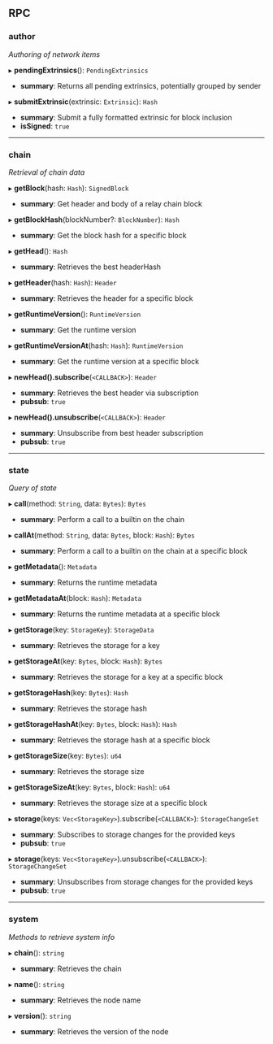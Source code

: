 ## RPC


### author

_Authoring of network items_

▸ **pendingExtrinsics**(): `PendingExtrinsics`
- **summary**: Returns all pending extrinsics, potentially grouped by sender

▸ **submitExtrinsic**(extrinsic: `Extrinsic`): `Hash`
- **summary**: Submit a fully formatted extrinsic for block inclusion
- **isSigned**: `true`

---

### chain

_Retrieval of chain data_

▸ **getBlock**(hash: `Hash`): `SignedBlock`
- **summary**: Get header and body of a relay chain block

▸ **getBlockHash**(blockNumber?: `BlockNumber`): `Hash`
- **summary**: Get the block hash for a specific block

▸ **getHead**(): `Hash`
- **summary**: Retrieves the best headerHash

▸ **getHeader**(hash: `Hash`): `Header`
- **summary**: Retrieves the header for a specific block

▸ **getRuntimeVersion**(): `RuntimeVersion`
- **summary**: Get the runtime version

▸ **getRuntimeVersionAt**(hash: `Hash`): `RuntimeVersion`
- **summary**: Get the runtime version at a specific block

▸ **newHead().subscribe**(`<CALLBACK>`): `Header`
- **summary**: Retrieves the best header via subscription
- **pubsub**: `true`

▸ **newHead().unsubscribe**(`<CALLBACK>`): `Header`
- **summary**: Unsubscribe from best header subscription
- **pubsub**: `true`

---

### state

_Query of state_

▸ **call**(method: `String`, data: `Bytes`): `Bytes`
- **summary**: Perform a call to a builtin on the chain

▸ **callAt**(method: `String`, data: `Bytes`, block: `Hash`): `Bytes`
- **summary**: Perform a call to a builtin on the chain at a specific block

▸ **getMetadata**(): `Metadata`
- **summary**: Returns the runtime metadata

▸ **getMetadataAt**(block: `Hash`): `Metadata`
- **summary**: Returns the runtime metadata at a specific block

▸ **getStorage**(key: `StorageKey`): `StorageData`
- **summary**: Retrieves the storage for a key

▸ **getStorageAt**(key: `Bytes`, block: `Hash`): `Bytes`
- **summary**: Retrieves the storage for a key at a specific block

▸ **getStorageHash**(key: `Bytes`): `Hash`
- **summary**: Retrieves the storage hash

▸ **getStorageHashAt**(key: `Bytes`, block: `Hash`): `Hash`
- **summary**: Retrieves the storage hash at a specific block

▸ **getStorageSize**(key: `Bytes`): `u64`       
- **summary**: Retrieves the storage size

▸ **getStorageSizeAt**(key: `Bytes`, block: `Hash`): `u64`
- **summary**: Retrieves the storage size at a specific block

▸ **storage**(keys: `Vec<StorageKey>`).subscribe(`<CALLBACK>`): `StorageChangeSet`
- **summary**: Subscribes to storage changes for the provided keys
- **pubsub**: `true`

▸ **storage**(keys: `Vec<StorageKey>`).unsubscribe(`<CALLBACK>`): `StorageChangeSet`
- **summary**: Unsubscribes from storage changes for the provided keys
- **pubsub**: `true`

---

### system

_Methods to retrieve system info_

▸ **chain**(): `string`
- **summary**: Retrieves the chain

▸ **name**(): `string`
- **summary**: Retrieves the node name

▸ **version**(): `string`
- **summary**: Retrieves the version of the node
